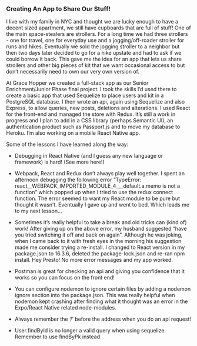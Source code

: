 ### Creating An App to Share Our Stuff!

I live with my family in NYC and thought we are lucky enough to have a decent sized apartment, we still have cupboards that are full of stuff!  One of the main space-stealers are strollers.  For a long time we had three strollers - one for travel, one for everyday use and a jogging/off-roader stroller for runs and hikes. Eventually we sold the jogging stroller to a neighbor but then two days later decided to go for a hike upstate and had to ask if we could borrow it back.  This gave me the idea for an app that lets us share strollers and other big pieces of kit that we want occasional access to but don’t necessarily need to own our very own version of. 

At Grace Hopper we created a full-stack app as our Senior Enrichment/Junior Phase final project.  I took the skills I’d used there to create a basic app that used Sequelize to place users and kit in a PostgreSQL database.  I then wrote an api, again using Sequelize and also Express, to allow queries, new posts, deletions and alterations.  I used React for the front-end and managed the store with Redux.  It’s still a work in progress and I plan to add in a CSS library (perhaps Semantic UI), an authentication product such as Passport.js and to move my database to Heroku.  I’m also working on a mobile React Native app. 

Some of the lessons I have learned along the way:

- Debugging in React Native (and I guess any new language or framework) is hard!  (See more here!)

- Webpack, React and Redux don’t always play well together.  I spent an afternoon debugging the following error “TypeError: react__WEBPACK_IMPORTED_MODULE_4___default.a.memo is not a function” which popped up when I tried to use the redux connect function.  The error seemed to want my React module to be pure but thought it wasn’t.  Eventually I gave up and went to bed.  Which leads me to my next lesson…
- Sometimes it’s really helpful to take a break and old tricks can (kind of) work!  After giving up on the above error, my husband suggested “have you tried switching it off and back on again”. Although he was joking, when I came back to it with fresh eyes in the morning his suggestion made me consider trying a re-install.  I changed to React version in my package.json to 16.3.6, deleted the package-lock.json and re-ran npm install.  Hey Presto!  No more error messages and my app worked. 
- Postman is great for checking an api and giving you confidence that it works so you can focus on the front end!
- You can configure nodemon to ignore certain files by adding a nodemon ignore section into the package.json.  This was really helpful when nodemon kept crashing after finding what it thought was an error in the Expo/React Native related node-modules. 

- Always remember the ‘/’ before the address when you do an api request!
- User.findById is no longer a valid query when using sequelize.  Remember to use findByPk instead
